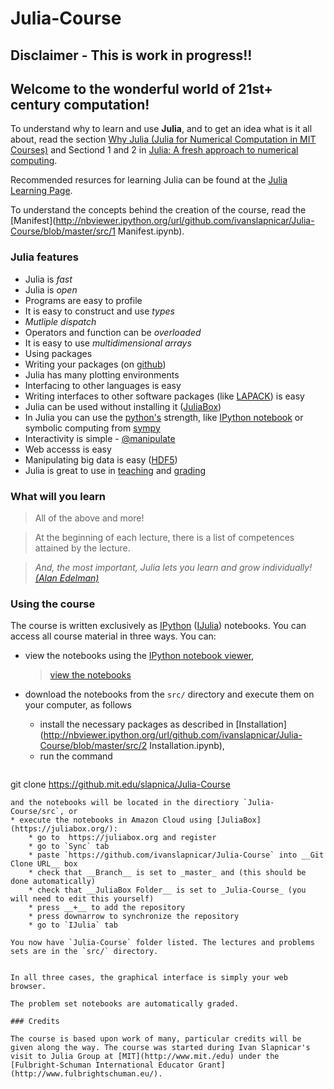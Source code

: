 Julia-Course
============

## Disclaimer - This is work in progress!!

##  Welcome to the wonderful world of 21st+  century computation!

To understand why to learn and use __Julia__, and to get an idea what is it all about, read the section
[Why Julia (Julia for Numerical Computation in MIT Courses)](https://github.com/stevengj/julia-mit/blob/master/README.md#why-julia) and Sectiond 1 and 2 in [Julia: A fresh approach to numerical computing](http://arxiv.org/pdf/1411.1607v2.pdf).

Recommended resurces for learning Julia can be found at the [Julia Learning Page](http://julialang.org/learning/).

To understand the concepts behind the creation of the course, read the [Manifest](http://nbviewer.ipython.org/url/github.com/ivanslapnicar/Julia-Course/blob/master/src/1 Manifest.ipynb).

### Julia features

* Julia is _fast_
* Julia is _open_
* Programs are easy to profile
* It is easy to construct and use _types_
* _Mutliple dispatch_
* Operators and function can be _overloaded_
* It is easy to use _multidimensional arrays_
* Using packages
* Writing your packages (on [github](https://github.com))
* Julia has many plotting environments
* Interfacing to other languages is easy
* Writing interfaces to other software packages (like [LAPACK](http://www.netlib.org/lapack)) is easy
* Julia can be used without installing it ([JuliaBox](http://juliabox.org))
* In Julia you can use the [python's](https://www.python.org/) strength, like [IPython notebook](http://ipython.org/) or symbolic computing from [sympy](http://sympy.org/en/index.html)
* Interactivity is simple - [@manipulate](https://github.com/JuliaLang/Interact.jl)
* Web accesss is easy
* Manipulating big data is easy ([HDF5](http://www.hdfgroup.org/HDF5/))
* Julia is great to use in [teaching](http://julialang.org/teaching/) and [grading](https://github.com/jupyter/nbgrader)

### What will you learn
> All of the above and more!

> At the beginning of each lecture, there is a list of competences attained by the lecture.

> _And, the most important, Julia lets you learn and grow individually!_ [_(Alan Edelman)_](http://www-math.mit.edu/~edelman/index.php)

### Using the course

The course is written exclusively as [IPython](http://ipython.org/) ([IJulia](https://github.com/JuliaLang/IJulia.jl)) notebooks. You can access all course material in three ways. You can:
* view the notebooks using the [IPython notebook viewer](http://nbviewer.ipython.org/),

    > [view the notebooks](http://nbviewer.ipython.org/url/github.com/ivanslapnicar/Julia-Course/blob/master/src/)
* download the notebooks from the `src/` directory and execute them on your computer, as follows
    * install the necessary packages as described in [Installation](http://nbviewer.ipython.org/url/github.com/ivanslapnicar/Julia-Course/blob/master/src/2 Installation.ipynb),
    * run the command
    ```
git clone https://github.mit.edu/slapnica/Julia-Course
```
and the notebooks will be located in the directiory `Julia-Course/src`, or
* execute the notebooks in Amazon Cloud using [JuliaBox](https://juliabox.org/):
    * go to  https://juliabox.org and register
    * go to `Sync` tab
    * paste `https://github.com/ivanslapnicar/Julia-Course` into __Git Clone URL__ box
    * check that __Branch__ is set to _master_ and (this should be done automatically)
    * check that __JuliaBox Folder__ is set to _Julia-Course_ (you will need to edit this yourself)
    * press __+__ to add the repository
    * press downarrow to synchronize the repository
    * go to `IJulia` tab

You now have `Julia-Course` folder listed. The lectures and problems sets are in the `src/` directory.


In all three cases, the graphical interface is simply your web browser.

The problem set notebooks are automatically graded.

### Credits

The course is based upon work of many, particular credits will be given along the way. The course was started during Ivan Slapnicar's visit to Julia Group at [MIT](http://www.mit./edu) under the [Fulbright-Schuman International Educator Grant](http://www.fulbrightschuman.eu/).
